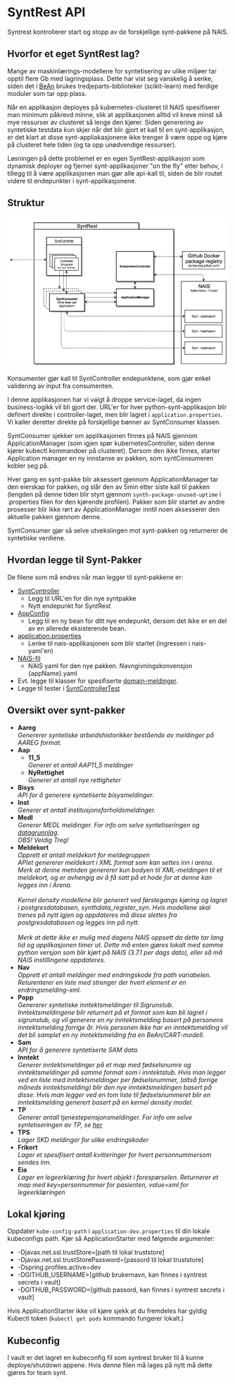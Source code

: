 # SyntRest API
Syntrest kontrollerer start og stopp av de forskjellige synt-pakkene på NAIS.

## Hvorfor et eget SyntRest lag?
Mange av maskinlærings-modellene for syntetisering av ulike miljøer tar opptil flere Gb med lagringsplass. 
Dette har vist seg vanskelig å senke, siden det i [BeAn](#) brukes tredjeparts-biblioteker (scikit-learn) med ferdige 
moduler som tar opp plass. 

Når en applikasjon deployes på kubernetes-clusteret til NAIS spesifiserer man minimum påkrevd minne, slik at 
applikasjonen alltid vil kreve minst så mye ressurser av clusteret så lenge den kjører. 
Siden generering av syntetiske testdata kun skjer når det blir gjort et kall til en synt-applikasjon, er det klart at 
disse synt-appliakasjonene ikke trenger å være oppe og kjøre på clusteret hele tiden (og ta opp unødvendige ressurser). 

Løsningen på dette problemet er en egen SyntRest-applikasjon som dynamisk deployer og fjerner synt-applikasjoner 
"on the fly" etter behov, i tillegg til å være applikasjonen man gjør alle api-kall til, siden de blir routet videre 
til endepunkter i synt-applikasjonene.

## Struktur
![Arkitektur](doc/images/architecture.png "Bilde av arkitektur")

Konsumenter gjør kall til SyntController endepunktene, som gjør enkel validering av input fra consumenten. 

I denne applikasjonen har vi valgt å droppe service-laget, da ingen business-logikk vil bli gjort der. URL'er for hver 
python-synt-applikasjon blir definert direkte i controller-laget, men blir lagret i `application.properties`. Vi kaller 
deretter direkte på forskjellige bønner av SyntConsumer klassen.

SyntConsumer sjekker om applikasjonen finnes på NAIS gjennom ApplicationManager (som igjen spør 
kubernetesController, siden denne kjører kubectl kommandoer på clusteret). Dersom den ikke finnes, starter 
Application manager en ny innstanse av pakken, som syntConsumeren kobler seg på.

Hver gang en synt-pakke blir aksessert gjennom ApplicationManager tar den eierskap for pakken, og slår den av 5min
etter siste kall til pakken (lengden på denne tiden blir styrt gjennom `synth-package-unused-uptime` i .properties filen 
for den kjørende profilen). 
Pakker som blir startet av andre prosesser blir ikke rørt av ApplicationManager inntil noen aksesserer den aktuelle 
pakken gjennom denne.

SyntConsumer gjør så selve utvekslingen mot synt-pakken og returnerer de syntetiske verdiene.

## Hvordan legge til Synt-Pakker
De filene som må endres når man legger til synt-pakkene er:

 - [SyntController](src/main/java/no/nav/registre/syntrest/controllers/SyntController.java)
   - Legg til URL'en for din nye syntpakke
   - Nytt endepunkt for SyntRest
 - [AppConfig](src/main/java/no/nav/registre/syntrest/config/AppConfig.java)
   - Legg til en ny bean for ditt nye endepunkt, dersom det ikke er en del av en allerede eksisterende bean.
 - [application.properties](src/main/resources/application.properties)
   - Lenke til nais-applikasjonen som blir startet (ingressen i nais-yaml'en)
 - [NAIS-fil](src/main/resources/nais)
   - NAIS yaml for den nye pakken. Navngivningskonvensjon {appName}.yaml
 - Evt. legge til klasser for spesifiserte [domain-meldinger](src/main/java/no/nav/registre/syntrest/domain).
 - Legge til tester i [SyntControllerTest](src/test/java/no/nav/registre/syntrest/SyntControllerTest)
 
## Oversikt over synt-pakker
 - **Aareg**\
   _Genererer syntetiske arbeidshistorikker bestående av meldinger på AAREG format._
 - **Aap** 
   - **11_5**\
   _Generer et antall AAP11_5 meldinger_
   - **NyRettighet**\
   _Generer et antall nye rettigheter_
 - **Bisys**\
   _API for å generere syntetiserte bisysmeldinger._
 - **Inst**\
   _Generer et antall institusjonsforholdsmeldinger._
 - **Medl**\
   _Generer MEDL meldinger. For info om selve syntetiseringen og_
   _[datagrunnlag](https://confluence.adeo.no/display/FEL/Syntetisering+-+MEDL)._\
   _OBS! Veldig Treg!_
 - **Meldekort**\
   _Opprett et antall meldekort for meldegruppen_\
   _APIet genererer meldekort i XML format som kan settes inn i arena. Merk at denne metoden genererer kun bodyen til_
   _XML-meldingen til et meldekort, og er avhengig av å få satt på et hode for at denne kan legges inn i Arena._\
   \
   _Kernel density modellene blir generert ved førstegangs kjøring og lagret i postgresdatabasen,_
   _synthdata_register_syn. Hvis modellene skal trenes på nytt igjen og oppdateres må disse slettes fra_
   _postgresdatabasen og legges inn på nytt._\
   \
   _Merk at dette ikke er mulig med dagens NAIS oppsett da dette_
   _tar lang tid og applikasjonen timer ut. Dette må enten gjøres lokalt med samme python versjon som blir_
   _kjørt på NAIS (3.7.1 per dags dato), eller så må NAIS instillingene oppdateres._
 - **Nav**\
   _Opprett et antall meldinger med endringskode fra path variabelen._\
   _Returenterer en liste med strenger der hvert element er en endringsmelding-xml._
 - **Popp**\
   _Genererer syntetiske inntektsmeldinger til Sigrunstub._
   _Inntektsmeldingene blir returnert på et format som kan bli lagret i sigrunstub, og vil generere en ny_
   _inntektsmelding basert på personens inntektsmelding forrige år. Hvis personen ikke har en inntektsmelding_
   _vil det bli samplet en ny inntektsmelding fra en BeAn/CART-modell._
 - **Sam**\
   _API for å generere syntetiserte SAM data._
 - **Inntekt**\
   _Generer inntektsmeldinger på et map med fødselsnumre og_
   _inntektsmeldinger på samme format som i inntektstub. Hvis man legger ved en liste med inntektsmeldinger_
   _per fødselsnummer, (altså forrige måneds inntektsmelding) blir den nye inntektsmeldingen basert på disse._
   _Hvis man legger ved en tom liste til fødselsnummeret blir en inntektsmelding generert basert på en kernel_
   _density model._
 - **TP**\
   _Generer antall tjenestepensjonsmeldinger. For info om_
   _selve syntetiseringen av TP, se [her](https://confluence.adeo.no/display/FEL/Syntetisering+-+TP)_
 - **TPS**\
   _Lager SKD meldinger for ulike endringskoder_
 - **Frikort**\
   _Lager et spesifisert antall kvitteringer for hvert personnummersom sendes inn._
 - **Eia**\
   _Lager en legeerklæring for hvert objekt i forespørselen. Returnerer et map med_
   _key=personnummer for pasienten, value=xml for legeerklæringen_

## Lokal kjøring
Oppdater `kube-config-path` i `application-dev.properties` til din lokale kubeconfigs path.
Kjør så ApplicationStarter med følgende argumenter:
 - -Djavax.net.ssl.trustStore=[path til lokal truststore]
 - -Djavax.net.ssl.trustStorePassword=[passord til lokal truststore]
 - -Dspring.profiles.active=dev
 - -DGITHUB_USERNAME=[github brukernavn, kan finnes i syntrest secrets i vault]
 - -DGITHUB_PASSWORD=[github passord, kan finnes i syntrest secrets i vault]
 
Hvis ApplicationStarter ikke vil kjøre sjekk at du fremdeles har gyldig Kubectl token (`kubectl get pods` kommando fungerer lokalt.)

## Kubeconfig
I vault er det lagret en kubeconfig fil som syntrest bruker til å kunne deploye/shutdown appene. Hvis denne filen må 
lages på nytt må dette gjøres for team synt.
